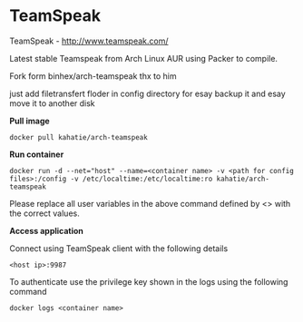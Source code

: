 TeamSpeak
=========

TeamSpeak - http://www.teamspeak.com/

Latest stable Teamspeak from Arch Linux AUR using Packer to compile.

Fork form binhex/arch-teamspeak thx to him

just add filetransfert floder in config directory 
for esay backup it and esay move it to another disk

**Pull image**

```
docker pull kahatie/arch-teamspeak
```

**Run container**

```
docker run -d --net="host" --name=<container name> -v <path for config files>:/config -v /etc/localtime:/etc/localtime:ro kahatie/arch-teamspeak
```

Please replace all user variables in the above command defined by <> with the correct values.

**Access application**

Connect using TeamSpeak client with the following details

```
<host ip>:9987
```

To authenticate use the privilege key shown in the logs using the following command

```
docker logs <container name>
```
